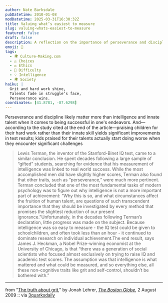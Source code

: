 ```yaml
---
author: Nate Barksdale
pubDatetime: 2010-01-08
modDatetime: 2025-03-31T16:30:32Z
title: Valuing what’s easiest to measure
slug: valuing-whats-easiest-to-measure
featured: false
draft: false
description: A reflection on the importance of perseverance and discipline over innate talent in achieving success.
emoji: 💪
tags:
  - 🌍 Culture-Making.com
  - ⚖️ Choices
  - ⚖️ Ethics
  - 💪 Difficulty
  - 💡 Intelligence
  - 🌍 Society
haiku: |
  Grit and hard work shine,  
  Talents fade in struggle’s face,  
  Perseverance wins.
coordinates: [41.8781, -87.6298]
---
```


Perseverance and discipline likely matter more than intelligence and innate talent when it comes to being successful in one's endeavors. And—according to the study cited at the end of the article—praising children for their hard work rather than their innate skill yields significant improvements in test results; kids praised for their talents actually start doing worse when they encounter significant challenges

> Lewis Terman, the inventor of the Stanford-Binet IQ test, came to a similar conclusion. He spent decades following a large sample of “gifted” students, searching for evidence that his measurement of intelligence was linked to real world success. While the most accomplished men did have slightly higher scores, Terman also found that other traits, such as “perseverance,” were much more pertinent. Terman concluded that one of the most fundamental tasks of modern psychology was to figure out why intelligence is not a more important part of achievement: “Why this is so, and what circumstances affect the fruition of human talent, are questions of such transcendent importance that they should be investigated by every method that promises the slightest reduction of our present ignorance.”Unfortunately, in the decades following Terman’s declaration, little progress was made on the subject. Because intelligence was so easy to measure - the IQ test could be given to schoolchildren, and often took less than an hour - it continued to dominate research on individual achievement.The end result, says James J. Heckman, a Nobel Prize-winning economist at the University of Chicago, is that “there was a generation of social scientists who focused almost exclusively on trying to raise IQ and academic test scores. The assumption was that intelligence is what mattered and what could be measured, and so everything else, all these non-cognitive traits like grit and self-control, shouldn’t be bothered with.”

---

from "[The truth about grit](http://web.archive.org/web/20101030151331/http://www.boston.com:80/bostonglobe/ideas/articles/2009/08/02/the_truth_about_grit/?page=3)," by Jonah Lehrer, [_The Boston Globe_](http://web.archive.org/web/20101030151331/http://www.boston.com:80/bostonglobe/ideas/articles/2009/08/02/the_truth_about_grit/?page=3), 2 August 2009 :: via [3quarksdaily](http://web.archive.org/web/20100325062529/http://www.3quarksdaily.com:80/3quarksdaily/2009/08/true-grit.html)
